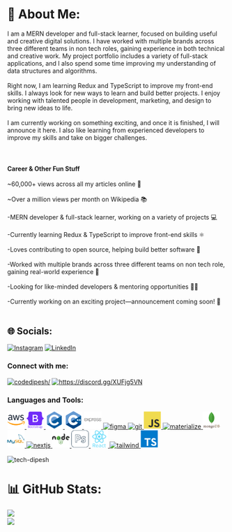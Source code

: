 # 💫 About Me:
I am a MERN developer and full-stack learner, focused on building useful and creative digital solutions. I have worked with multiple brands across three different teams in non tech roles, gaining experience in both technical and creative work. My project portfolio includes a variety of full-stack applications, and I also spend some time improving my understanding of data structures and algorithms.<br/><br/>
Right now, I am learning Redux and TypeScript to improve my front-end skills. I always look for new ways to learn and build better projects. I enjoy working with talented people in development, marketing, and design to bring new ideas to life.<br/><br/>
I am currently working on something exciting, and once it is finished, I will announce it here. I also like learning from experienced developers to improve my skills and take on bigger challenges.
<br/><br/><br/>
#### Career & Other Fun Stuff
~60,000+ views across all my articles online 👀<br/><br/>
~Over a million views per month on Wikipedia 📚<br/><br/>
-MERN developer & full-stack learner, working on a variety of projects 💻<br/><br/>
-Currently learning Redux & TypeScript to improve front-end skills ⚛️<br/><br/>
-Loves contributing to open source, helping build better software 🔧<br/><br/>
-Worked with multiple brands across three different teams on non tech role, gaining real-world experience 🚀<br/><br/>
-Looking for like-minded developers & mentoring opportunities 👨‍🏫<br/><br/>
-Currently working on an exciting project—announcement coming soon! 🎉<br/><br/>
 

## 🌐 Socials:
[![Instagram](https://img.shields.io/badge/Instagram-%23E4405F.svg?logo=Instagram&logoColor=white)](https://instagram.com/dipeshacademy) [![LinkedIn](https://img.shields.io/badge/LinkedIn-%230077B5.svg?logo=linkedin&logoColor=white)](https://linkedin.com/in/dipeshacademy) 

<h3 align="left">Connect with me:</h3>
<p align="left">
<a href="https://www.leetcode.com/codedipesh/" target="blank"><img align="center" src="https://raw.githubusercontent.com/rahuldkjain/github-profile-readme-generator/master/src/images/icons/Social/leet-code.svg" alt="codedipesh/" height="30" width="40" /></a>
<a href="https://discord.gg/https://discord.gg/XUFjg5VN" target="blank"><img align="center" src="https://raw.githubusercontent.com/rahuldkjain/github-profile-readme-generator/master/src/images/icons/Social/discord.svg" alt="https://discord.gg/XUFjg5VN" height="30" width="40" /></a>
</p>

<h3 align="left">Languages and Tools:</h3>
<p align="left"> <a href="https://aws.amazon.com" target="_blank" rel="noreferrer"> <img src="https://raw.githubusercontent.com/devicons/devicon/master/icons/amazonwebservices/amazonwebservices-original-wordmark.svg" alt="aws" width="40" height="40"/> </a> <a href="https://getbootstrap.com" target="_blank" rel="noreferrer"> <img src="https://raw.githubusercontent.com/devicons/devicon/master/icons/bootstrap/bootstrap-plain-wordmark.svg" alt="bootstrap" width="40" height="40"/> </a> <a href="https://www.cprogramming.com/" target="_blank" rel="noreferrer"> <img src="https://raw.githubusercontent.com/devicons/devicon/master/icons/c/c-original.svg" alt="c" width="40" height="40"/> </a> <a href="https://www.w3schools.com/cpp/" target="_blank" rel="noreferrer"> <img src="https://raw.githubusercontent.com/devicons/devicon/master/icons/cplusplus/cplusplus-original.svg" alt="cplusplus" width="40" height="40"/> </a> <a href="https://expressjs.com" target="_blank" rel="noreferrer"> <img src="https://raw.githubusercontent.com/devicons/devicon/master/icons/express/express-original-wordmark.svg" alt="express" width="40" height="40"/> </a> <a href="https://www.figma.com/" target="_blank" rel="noreferrer"> <img src="https://www.vectorlogo.zone/logos/figma/figma-icon.svg" alt="figma" width="40" height="40"/> </a> <a href="https://git-scm.com/" target="_blank" rel="noreferrer"> <img src="https://www.vectorlogo.zone/logos/git-scm/git-scm-icon.svg" alt="git" width="40" height="40"/> </a> <a href="https://developer.mozilla.org/en-US/docs/Web/JavaScript" target="_blank" rel="noreferrer"> <img src="https://raw.githubusercontent.com/devicons/devicon/master/icons/javascript/javascript-original.svg" alt="javascript" width="40" height="40"/> </a> <a href="https://materializecss.com/" target="_blank" rel="noreferrer"> <img src="https://raw.githubusercontent.com/prplx/svg-logos/5585531d45d294869c4eaab4d7cf2e9c167710a9/svg/materialize.svg" alt="materialize" width="40" height="40"/> </a> <a href="https://www.mongodb.com/" target="_blank" rel="noreferrer"> <img src="https://raw.githubusercontent.com/devicons/devicon/master/icons/mongodb/mongodb-original-wordmark.svg" alt="mongodb" width="40" height="40"/> </a> <a href="https://www.mysql.com/" target="_blank" rel="noreferrer"> <img src="https://raw.githubusercontent.com/devicons/devicon/master/icons/mysql/mysql-original-wordmark.svg" alt="mysql" width="40" height="40"/> </a> <a href="https://nextjs.org/" target="_blank" rel="noreferrer"> <img src="https://cdn.worldvectorlogo.com/logos/nextjs-2.svg" alt="nextjs" width="40" height="40"/> </a> <a href="https://nodejs.org" target="_blank" rel="noreferrer"> <img src="https://raw.githubusercontent.com/devicons/devicon/master/icons/nodejs/nodejs-original-wordmark.svg" alt="nodejs" width="40" height="40"/> </a> <a href="https://www.photoshop.com/en" target="_blank" rel="noreferrer"> <img src="https://raw.githubusercontent.com/devicons/devicon/master/icons/photoshop/photoshop-line.svg" alt="photoshop" width="40" height="40"/> </a> <a href="https://reactjs.org/" target="_blank" rel="noreferrer"> <img src="https://raw.githubusercontent.com/devicons/devicon/master/icons/react/react-original-wordmark.svg" alt="react" width="40" height="40"/> </a> <a href="https://tailwindcss.com/" target="_blank" rel="noreferrer"> <img src="https://www.vectorlogo.zone/logos/tailwindcss/tailwindcss-icon.svg" alt="tailwind" width="40" height="40"/> </a> <a href="https://www.typescriptlang.org/" target="_blank" rel="noreferrer"> <img src="https://raw.githubusercontent.com/devicons/devicon/master/icons/typescript/typescript-original.svg" alt="typescript" width="40" height="40"/> </a> </p>

<p><img align="center" src="https://github-readme-stats.vercel.app/api/top-langs?username=tech-dipesh&show_icons=true&locale=en&layout=compact" alt="tech-dipesh" /></p>




# 📊 GitHub Stats:
![](https://github-readme-stats.vercel.app/api?username=tech-dipesh&theme=dark&hide_border=false&include_all_commits=false&count_private=false)<br/>
![](https://github-readme-streak-stats.herokuapp.com/?user=tech-dipesh&theme=dark&hide_border=false)<br/>
